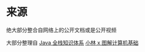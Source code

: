 # 来源

绝大部分整合自网络上的公开文档或是公开视频

大部分整理自
[Java 全栈知识体系](https://pdai.tech/)
[小林 x 图解计算机基础](https://www.xiaolincoding.com/)
